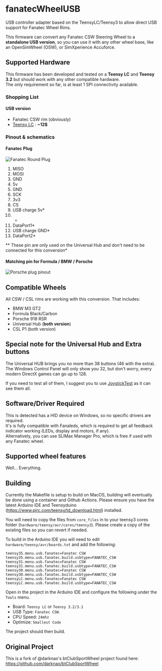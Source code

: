 # fanatecWheelUSB
USB controller adapter based on the TeensyLC/Teensy3 to allow direct USB support for Fanatec Wheel Rims.

This firmware can convert any Fanatec CSW Steering Wheel to a **standalone USB version**, so you can use it with any other wheel base, like an OpenSimWheel (OSW), or SimXperience Accuforce.

## Supported Hardware
This firmware has been developed and tested on a **Teensy LC** and **Teensy 3.2** but should work with any other compatible hardware.  
The only requirement so far, is at least 1 SPI connectivity available.

### Shopping List
#### USB version
- Fanatec CSW rim (obviously)
- [Teensy LC](https://www.pjrc.com/teensy/teensyLC.html) : **~12$**

### Pinout & schematics
#### Fanatec Plug
![Fanatec Round Plug](http://i.imgur.com/yLSG0Jsm.jpg)

1. MISO
2. MOSI
3. GND
4. 5v
5. GND
6. SCK
7. 3v3
8. CS
9. USB charge 5v*
10. -
11. DataPort1*
12. USB charge GND*
13. DataPort2*

** These pin are only used on the Universal Hub and don't need to be connected for this conversion*

#### Matching pin for Formula / BMW / Porsche ####
![Porsche plug pinout](http://i.imgur.com/WazqNZlm.jpg)


## Compatible Wheels
All CSW / CSL rims are working with this conversion. That includes:

- BMW M3 GT2
- Formula Black/Carbon
- Porsche 918 RSR
- Universal Hub (**both version**)
- CSL P1 (both version)

## Special note for the Universal Hub and Extra buttons ##
The Universal HUB brings you no more than 38 buttons (46 with the extra). The Windows Control Panel will only show you 32, but don't worry, every modern DirectX games can go up to 128.

If you need to test all of them, I suggest you to use [JoystickTest](http://www.planetpointy.co.uk/joystick-test-application/) as it can see them all.

## Software/Driver Required
This is detected has a HID device on Windows, so no specific drivers are required.  
It's is fully compatible with Fanaleds, which is required to get all feedback indicator working (LEDs, display and motors, if any).  
Alternatively, you can use SLIMax Manager Pro, which is free if used with any Fanatec wheel.

## Supported wheel features
Well... Everything.

## Building
Currently the Makefile is setup to build on MacOS, building will eventually be done using a container and Github Actions.
Please ensure you have the latest Arduino IDE and Teensyduino (https://www.pjrc.com/teensy/td_download.html) installed.

You will need to copy the files from `core_files` in to your teensy3 cores folder (`hardware/teensy/avr/cores/teensy3`). Please create a copy of the existing files so you can revert if needed.

To build in the Arduino IDE you will need to edit `hardware/teensy/avr/boards.txt` and add the following:
```
teensy35.menu.usb.fanatec=Fanatec CSW
teensy35.menu.usb.fanatec.build.usbtype=FANATEC_CSW
teensy31.menu.usb.fanatec=Fanatec CSW
teensy31.menu.usb.fanatec.build.usbtype=FANATEC_CSW
teensy30.menu.usb.fanatec=Fanatec CSW
teensy30.menu.usb.fanatec.build.usbtype=FANATEC_CSW
teensyLC.menu.usb.fanatec=Fanatec CSW
teensyLC.menu.usb.fanatec.build.usbtype=FANATEC_CSW
``` 
Open in the project in the Arduino IDE and configure the following under the `Tools` menu.
- Board: `Teensy LC` or `Teensy 3.2/3.1`
- USB Type:  `Fanatec CSW`.  
- CPU Speed: `24mhz`
- Optimize: `Smallest Code`


The project should then build.

## Original Project
This is a fork of @darknao's btClubSportWheel project found here: https://github.com/darknao/btClubSportWheel
